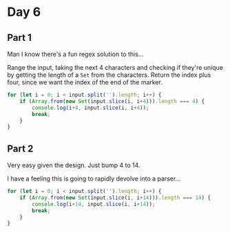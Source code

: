 # Day 6

## Part 1

Man I know there's a fun regex solution to this...

Range the input, taking the next 4 characters and checking if they're unique by getting the length of a `Set` from the characters. Return the index plus four, since we want the index of the end of the marker.

```js
for (let i = 0; i < input.split('').length; i++) { 
    if (Array.from(new Set(input.slice(i, i+4))).length === 4) { 
        console.log(i+4, input.slice(i, i+4)); 
        break; 
    } 
}
```

## Part 2

Very easy given the design. Just bump 4 to 14.

I have a feeling this is going to rapidly devolve into a parser...

```js
for (let i = 0; i < input.split('').length; i++) { 
    if (Array.from(new Set(input.slice(i, i+14))).length === 14) { 
        console.log(i+14, input.slice(i, i+14)); 
        break; 
    }
}
```
